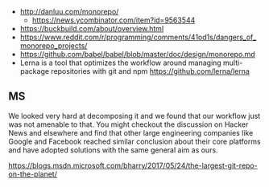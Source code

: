 - http://danluu.com/monorepo/
  - https://news.ycombinator.com/item?id=9563544
- https://buckbuild.com/about/overview.html
- https://www.reddit.com/r/programming/comments/41od1s/dangers_of_monorepo_projects/
- https://github.com/babel/babel/blob/master/doc/design/monorepo.md
- Lerna is a tool that optimizes the workflow around managing multi-package repositories with git and npm https://github.com/lerna/lerna

## MS

We looked very hard at decomposing it and we found that our workflow just was not amenable to that. You might checkout the discussion on Hacker News and elsewhere and find that other large engineering companies like Google and Facebook reached similar conclusion about their core platforms and have adopted solutions with the same general aim as ours.

https://blogs.msdn.microsoft.com/bharry/2017/05/24/the-largest-git-repo-on-the-planet/
